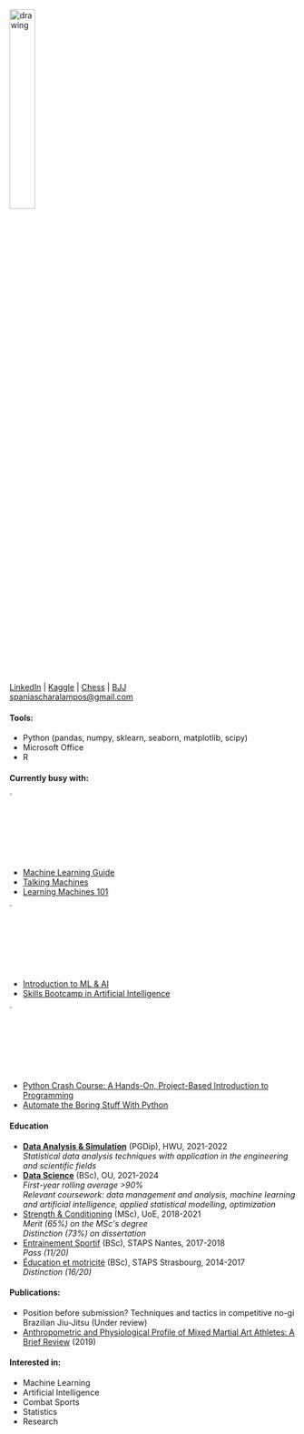 <img src="https://avatars.githubusercontent.com/u/78966278?v=4" alt="drawing" width="30%"/>  

[LinkedIn](https://www.linkedin.com/in/charalamposspanias/) | [Kaggle](https://www.kaggle.com/cspanias) | [Chess](https://www.chess.com/member/spaniasch) | [BJJ](https://smoothcomp.com/en/profile/101916)  
spaniascharalampos@gmail.com  

#### Tools: 
- Python (pandas, numpy, sklearn, seaborn, matplotlib, scipy)
- Microsoft Office
- R

#### Currently busy with:

<img src="https://datarespons.com/wp-content/uploads/2019/01/podcast-icon.png" alt="podcast" width="3%" />  

- [Machine Learning Guide](https://ocdevel.com/mlg)   
- [Talking Machines](http://www.thetalkingmachines.com/)  
- [Learning Machines 101](https://www.learningmachines101.com/)  

<img src="https://pic.onlinewebfonts.com/svg/img_216768.png" alt="studying" width="3%"/> 

- [Introduction to ML & AI](https://www.futurelearn.com/courses/introduction-to-machine-learning)  
- [Skills Bootcamp in Artificial Intelligence](https://instituteofcoding.org/skillsbootcamps/course/skills-bootcamp-in-artificial-intelligence/)  

<img src="https://www.clipartmax.com/png/full/218-2188573_reading-filled-icon-reading-logo-black-png.png" alt="reading" width="3%" />  

- [Python Crash Course: A Hands-On, Project-Based Introduction to Programming](https://nostarch.com/pythoncrashcourse2e)  
- [Automate the Boring Stuff With Python](https://automatetheboringstuff.com/)  

#### Education
- **[Data Analysis & Simulation](https://www.hw.ac.uk/)** (PGDip), HWU, 2021-2022    
*Statistical data analysis techniques with application in the engineering and scientific fields*
- **[Data Science](https://www.open.ac.uk/courses/statistics/degrees/bsc-data-science-r38)** (BSc), OU, 2021-2024  
*First-year rolling average >90%*  
*Relevant coursework: data management and analysis, machine learning and artificial intelligence, applied statistical modelling, optimization* 
- [Strength & Conditioning](https://www.ed.ac.uk/education/graduate-school/taught-degrees/strength-conditioning) (MSc), UoE, 2018-2021  
*Merit (65%) on the MSc's degree*  
*Distinction (73%) on dissertation*
- [Entrainement Sportif](https://staps.univ-nantes.fr/fr/formation-initiale/licence-staps-entrainement-sportif) (BSc), STAPS Nantes, 2017-2018  
*Pass (11/20)* 
- [Éducation et motricité](https://f3s.unistra.fr/formations/licence-staps/education-et-motricite/) (BSc), STAPS Strasbourg, 2014-2017  
*Distinction (16/20)*

#### Publications:
- Position before submission? Techniques and tactics in competitive no-gi Brazilian Jiu-Jitsu (Under review)
- [Anthropometric and Physiological Profile of Mixed Martial Art Athletes: A Brief Review](https://www.mdpi.com/2075-4663/7/6/146) (2019)  

#### Interested in: 
- Machine Learning
- Artificial Intelligence
- Combat Sports
- Statistics
- Research
